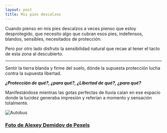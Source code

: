 ```yaml
---
layout: post
title: Mis pies descalzos
---
```



Cuando pienso en mis pies descalzos a veces pienso que estoy desprotegido, que necesito algo que cubran esos pies, indefensos, blandos, sensibles, necesitados de protección.

Pero por otro lado disfruto la sensibilidad natural que recae al tener el tacto de esta zona al descubierto.

***

Sentir la tierra blanda y firme del suelo, dónde la supuesta protección lucha contra la supuesta libertad.

***¿Protección de qué?, ¿para qué?, ¿Libertad de qué?, ¿para qué?***

Manifestándose mientras las gotas perfectas de lluvia caían en ese espacio donde la lucidez generaba impresión y referían a momento y sensación totalmente.

![Autobus](https://images.pexels.com/photos/10907131/pexels-photo-10907131.jpeg?auto=compress&cs=tinysrgb&w=1260&h=750&dpr=1)



### [Foto de Alexey Demidov de Pexels](https://www.pexels.com/es-es/foto/arena-pies-de-cerca-10907131/ "Foto de Alexey Demidov de Pexels")
